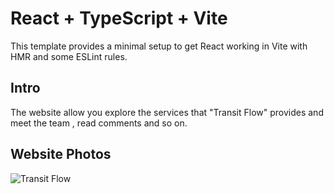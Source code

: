 # React + TypeScript + Vite

This template provides a minimal setup to get React working in Vite with HMR and some ESLint rules.


## Intro
The website allow you explore the services that "Transit Flow" provides and meet the team , read comments and so on. 


## Website Photos

![Transit Flow](https://github.com/zeynalnicat/TransitFlow/assets/65115194/3b540776-f365-495f-8fc6-c9fd3ba0e7cd)
